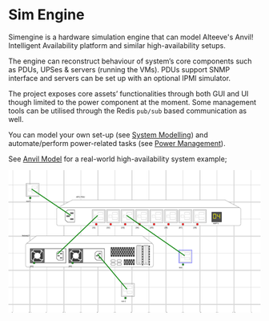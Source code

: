 # Sim Engine


Simengine is a hardware simulation engine that can model Alteeve's Anvil! Intelligent Availability platform and similar high-availability setups.

The engine can reconstruct behaviour of system’s core components such as PDUs, UPSes & servers (running the VMs). PDUs support SNMP interface and servers can be set up with an optional IPMI simulator.  

The project exposes core assets’ functionalities through both GUI and UI though limited to the power component at the moment. Some management tools can be utilised through the Redis `pub/sub` based communication as well.

You can model your own set-up (see [System Modelling](./System%20Modeling.md)) and automate/perform power-related tasks (see [Power Management](./Power%20Management.md)).

See [Anvil Model](./Anvil%20Model.md) for a real-world high-availability system example;

![](./server.png)

